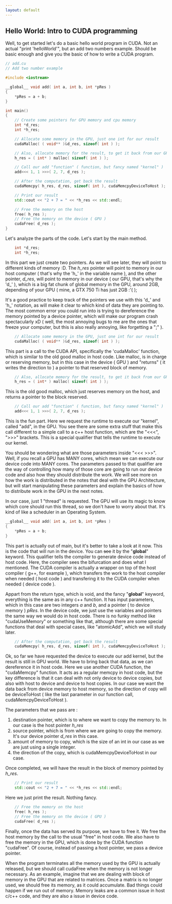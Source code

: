 ```yaml
---
layout: default
---
```


## Hello World: Intro to CUDA programming

Well, to get started let's do a basic hello world program in CUDA. Not an actual "print 'helloWorld'", but an add two numbers example. Should be basic enough and give you the basic of how to write a CUDA program.

```c++
// add.cu
// Add two number example

#include <iostream>

__global__ void add( int a, int b, int *pRes )
{
    *pRes = a + b;
}

int main()
{
    // Create some pointers for GPU memory and cpu memory
    int *d_res;
    int *h_res;

    // Allocate some memory in the GPU, just one int for our result 
    cudaMalloc( ( void** )&d_res, sizeof( int ) );

    // Also, allocate memory for the result, to get it back from our GPU
    h_res = ( int* ) malloc( sizeof( int ) );

    // Call our add "function" ( function, but fancy named "kernel" )
    add<<< 1, 1 >>>( 2, 7, d_res );

    // After the computation, get back the result
    cudaMemcpy( h_res, d_res, sizeof( int ), cudaMemcpyDeviceToHost );

    // Print our result
    std::cout << "2 + 7 = " << *h_res << std::endl;

    // Free the memory on the host
    free( h_res );
    // Free the memory on the device ( GPU )
    cudaFree( d_res );
}

```

Let's analyze the parts of the code. Let's start by the main method.


```c++
    int *d_res;
    int *h_res;
```

In this part we just create two pointers. As we will see later, they will point to different kinds of memory :D. The _h_res_ pointer will point to memory in our host computer ( that's why the 'h_' in the variable name ), and the other pointer, _d_res_, will point to memory in our device ( our GPU, that's why the 'd_' ), which is a big fat chunk of global memory in the GPU, around 2GB, depending of your GPU ( mine, a GTX 750 Ti has just 2GB :'( );

It's a good practice to keep track of the pointers we use with this 'd_' and 'h_' notation, as will make it clear to which kind of data they are pointing to. The most common error you could run into is trying to dereference the memory pointed by a device pointer, which will make our program crash spectacularly xD ( well, the most annoying bugs to me are the ones that freeze your computer, but this is also really annoying, like forgetting a ";" ).

```c++
    // Allocate some memory in the GPU, just one int for our result 
    cudaMalloc( ( void** )&d_res, sizeof( int ) );
```

This part is a call to the CUDA API, specifically the 'cudaMalloc' function, which is similar to the old good malloc in host code. Like malloc, is in charge or reserving memory, but in this case in the device ( GPU ) and "returns" ( it writes the direction to ) a pointer to that reserved block of memory.

```c++
    // Also, allocate memory for the result, to get it back from our GPU
    h_res = ( int* ) malloc( sizeof( int ) );
```

This is the old good malloc, which just reserves memory on the host, and returns a pointer to the block reserved.

```c++
    // Call our add "function" ( function, but fancy named "kernel" )
    add<<< 1, 1 >>>( 2, 7, d_res );
```

This is the fun part. Here we request the runtime to execute our "kernel", called "add", in the GPU. You see there are some extra stuff that make this call different to a simple call to a c++ host function, which are the "<<<", ">>>" brackets. This is a special qualifier that tells the runtime to execute our kernel.

You should be wondering what are those parameters inside "<<< >>>". Well, if you recall a GPU has MANY cores, which mean we can execute our device code into MANY cores. The parameters passed to that qualifier are the way of controlling how many of those core are going to run our device code and also how they should distribute the work. We will see more on how the work is distributed in the notes that deal with the GPU Architecture, but will start manipulating these parameters and explain the basics of how to distribute work in the GPU in the next notes.

In our case, just 1 "thread" is requested. The GPU will use its magic to know which core should run this thread, so we don't have to worry about that. It's kind of like a scheduler in an Operating System.


```c++
__global__ void add( int a, int b, int *pRes )
{
    *pRes = a + b;
}
```

This part is actually out of main, but it's better to take a look at it now. This is the code that will run in the device. You can ~~see~~ it by the "__global__" keyword. This qualifier tells the compiler to generate device code instead of host code. Here, the compiler sees the bifurcation and does what I mentioned. The CUDA compiler is actually a wrapper on top of the host compiler ( g++, for example ), which transfers the work to the host compiler when needed ( host code ) and transfering it to the CUDA compiler when needed ( device code ).

Appart from the return type, which is void, and the fancy "__global__" keyword, everything is the same as in any c++ function. It has input parameters, which in this case are two integers _a_ and _b_, and a pointer ( to device memory ) _pRes_. In the device code, we just use the variables and pointers the same way we would do in host code. There is no funky method like "cudaUseMemory" or something like that, although there are some special functions that deal with special cases, like "atomicAdd", which we will study later.

```c++
    // After the computation, get back the result
    cudaMemcpy( h_res, d_res, sizeof( int ), cudaMemcpyDeviceToHost );
```

Ok, so far we have requested the device to execute our add kernel, but the result is still in GPU world. We have to bring back that data, as we can dereference it in host code. 
Here we use another CUDA function, the "cudaMemcpy" function. It acts as a regular memcpy in host code, but the key difference is that it can deal with not only device to device copies, but also with host to device and device to host copies. In our case we want the data back from device memory to host memory, so the direction of copy will be deviceToHost ( like the last parameter in our function call, cudaMemcpyDeviceToHost ).

The parameters that we pass are :

1.  destination pointer, which is to where we want to copy the memory to. In our case is the host pointer _h_res_
2.  source pointer, which is from where we are going to copy the memory. It's our device pointer _d_res_ in this case.
3.  amount of memory to copy, which is the size of an int in our case as we are just using a single integer.
4.  the direction of the copy, which is cudaMemcpyDeviceToHost in our case.

Once completed, we will have the result in the block of memory pointed by _h_res_.

```c++
    // Print our result
    std::cout << "2 + 7 = " << *h_res << std::endl;
```

Here we just print the result. Nothing fancy.


```c++
    // Free the memory on the host
    free( h_res );
    // Free the memory on the device ( GPU )
    cudaFree( d_res );
```

Finally, once the data has served its purpose, we have to free it. We free the host memory by the call to the usual "free" in host code. We also have to free the memory in the GPU, which is done by the CUDA function "cudaFree". Of course, instead of passing a host pointer, we pass a device pointer.

When the program terminates all the memory used by the GPU is actually released, but we should call cudaFree when the memory is not longer necessary. As an example, imagine that we are dealing with block of memory in the GPU that are related to matrices. Once a matrix is no longer used, we should free its memory, as it could accumulate. Bad things could happen if we run out of memory. Memory leaks are a common issue in host c/c++ code, and they are also a issue in device code.

